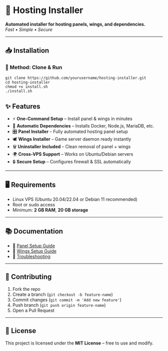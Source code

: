 
# 🚀 Hosting Installer

**Automated installer for hosting panels, wings, and dependencies.**  
_Fast • Simple • Secure_

---

## 📥 Installation

### 🔹 Method: Clone & Run
```
git clone https://github.com/yourusername/hosting-installer.git
cd hosting-installer
chmod +x install.sh
./install.sh
```

## ✨ Features

* ⚡ **One-Command Setup** – Install panel & wings in minutes
* 🔧 **Automatic Dependencies** – Installs Docker, Node.js, MariaDB, etc.
* 🎛️ **Panel Installer** – Fully automated hosting panel setup
* 🕊️ **Wings Installer** – Game server daemon ready instantly
* 🗑️ **Uninstaller Included** – Clean removal of panel + wings
* 🌍 **Cross-VPS Support** – Works on Ubuntu/Debian servers
* 🔒 **Secure Setup** – Configures firewall & SSL automatically

---

## 🖥️ Requirements

* Linux VPS (Ubuntu 20.04/22.04 or Debian 11 recommended)
* Root or sudo access
* Minimum: **2 GB RAM**, **20 GB storage**

---

## 📚 Documentation

* 📖 [Panel Setup Guide](https://github.com/yourusername/hosting-installer/wiki/Panel-Setup)
* 📖 [Wings Setup Guide](https://github.com/yourusername/hosting-installer/wiki/Wings-Setup)
* 📖 [Troubleshooting](https://github.com/yourusername/hosting-installer/wiki/Troubleshooting)

---

## 🤝 Contributing

1. Fork the repo
2. Create a branch (`git checkout -b feature-name`)
3. Commit changes (`git commit -m 'Add new feature'`)
4. Push branch (`git push origin feature-name`)
5. Open a Pull Request

---

## 📜 License

This project is licensed under the **MIT License** – free to use and modify.

```

